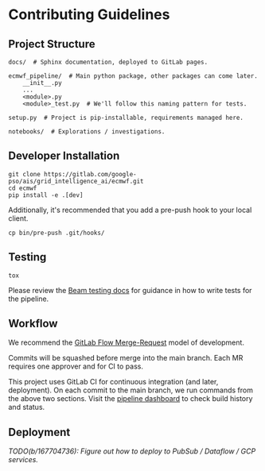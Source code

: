 # Contributing Guidelines

## Project Structure 
    
```
docs/  # Sphinx documentation, deployed to GitLab pages.

ecmwf_pipeline/  # Main python package, other packages can come later.
    __init__.py  
    ...  
    <module>.py
    <module>_test.py  # We'll follow this naming pattern for tests.
    
setup.py  # Project is pip-installable, requirements managed here.

notebooks/  # Explorations / investigations.
```

## Developer Installation

```
git clone https://gitlab.com/google-pso/ais/grid_intelligence_ai/ecmwf.git
cd ecmwf
pip install -e .[dev]
```

Additionally, it's recommended that you add a pre-push hook to your local client.
```
cp bin/pre-push .git/hooks/
```

## Testing

```
tox
```

Please review the [Beam testing docs](https://beam.apache.org/documentation/pipelines/test-your-pipeline/) for
guidance in how to write tests for the pipeline.

## Workflow

We recommend the [GitLab Flow Merge-Request](https://about.gitlab.com/blog/2016/10/25/gitlab-workflow-an-overview/#code-review-with-gitlab) model of development.

Commits will be squashed before merge into the main branch. Each MR requires one approver and for CI to pass.

This project uses GitLab CI for continuous integration (and later, deployment). On each commit to 
the main branch, we run commands from the above two sections. Visit the [pipeline dashboard](https://gitlab.com/google-pso/ais/grid_intelligence_ai/ecmwf/-/pipelines)
to check build history and status.

## Deployment

_TODO(b/167704736): Figure out how to deploy to PubSub / Dataflow / GCP services._
